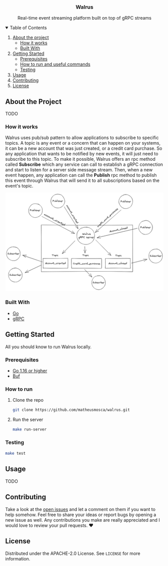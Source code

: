 <h3 align="center">Walrus</h3>
<p align="center">
  Real-time event streaming platform built on top of gRPC streams
</p>

<details open="open">
  <summary>Table of Contents</summary>
  <ol>
    <li>
      <a href="#about-the-project">About the project</a>
      <ul>
        <li><a href="#how-it-works">How it works</a></li>
        <li><a href="#built-with">Built With</a></li>
      </ul>
    </li>
    <li>
      <a href="#getting-started">Getting Started</a>
      <ul>
        <li><a href="#prerequisites">Prerequisites</a></li>
        <li><a href="#how-to-run">How to run and useful commands</a></li>
        <li><a href="#testing">Testing</a></li>
      </ul>
    </li>
    <li><a href="#usage">Usage</a></li>
    <li><a href="#contributing">Contributing</a></li>
    <li><a href="#license">License</a></li>
</details>

## About the Project

TODO

### How it works

Walrus uses pub/sub pattern to allow applications to subscribe to specific topics. A topic is any event or a concern that can happen on your systems, it can be a new account that was just created, or a credit card purchase. So any application that wants to be notified by new events, it will just need to subscribe to this topic. To make it possible, Walrus offers an rpc method called **Subscribe** which any service can call to establish a gRPC connection and start to listen for a server side message stream. Then, when a new event happen, any application can call the **Publish** rpc method to publish this event through Walrus that will send it to all subscriptions based on the event's topic. 

![walrus pub/sub architecture explained](.github/images/walrus-architecture-explained.png)


### Built With

* [Go](https://golang.org/)
* [gRPC](https://grpc.io/)

<!-- GETTING STARTED -->
## Getting Started

All you should know to run Walrus locally.

### Prerequisites

* [Go 1.16 or higher](https://laravel.com)
* [Buf](https://docs.buf.build/installation)

### How to run

1. Clone the repo
   ```bash
   git clone https://github.com/matheusmosca/walrus.git
   ```
2. Run the server
   ```bash
   make run-server
   ```

### Testing

```bash
make test
```

## Usage

TODO

## Contributing

Take a look at the [open issues](https://github.com/matheusmosca/walrus/issues) and let a comment on them if you want to help somehow. Feel free to share your ideas or report bugs by opening a new issue as well. Any contributions you make are really appreciated and I would love to review your pull requests.  :heart:

## License

Distributed under the APACHE-2.0 License. See `LICENSE` for more information.